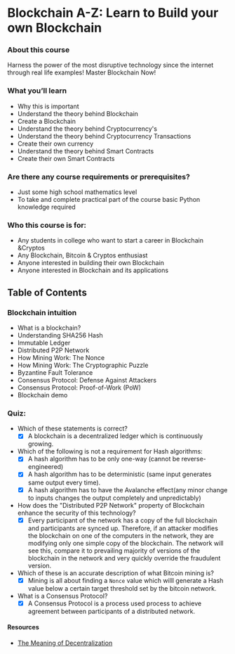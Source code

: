 # Blockchain A-Z: Learn to Build your own Blockchain

### About this course

Harness the power of the most disruptive technology since the internet 
through real life examples! Master Blockchain Now!

### What you’ll learn
- Why this is important
- Understand the theory behind Blockchain
- Create a Blockchain
- Understand the theory behind Cryptocurrency's
- Understand the theory behind Cryptocurrency Transactions
- Create their own currency
- Understand the theory behind Smart Contracts
- Create their own Smart Contracts

### Are there any course requirements or prerequisites?
- Just some high school mathematics level
- To take and complete practical part of the course basic Python knowledge required

###  Who this course is for:
- Any students in college who want to start a career in Blockchain &Cryptos
- Any Blockchain, Bitcoin & Cryptos enthusiast
- Anyone interested in building their own Blockchain
- Anyone interested in Blockchain and its applications
## Table of Contents

### Blockchain intuition
- What is a blockchain?
- Understanding SHA256 Hash
- Immutable Ledger
- Distributed P2P Network
- How Mining Work: The Nonce
- How Mining Work: The Cryptographic Puzzle
- Byzantine Fault Tolerance
- Consensus Protocol: Defense Against Attackers
- Consensus Protocol: Proof-of-Work (PoW)
- Blockchain demo

### Quiz:

  - Which of these statements is correct?
    - [x] A blockchain is a decentralized ledger which is continuously growing. 
  - Which of the following is not a requirement for Hash algorithms:
    - [x] A hash algorithm has to be only one-way (cannot be reverse-engineered)
    - [x] A hash algorithm has to be deterministic (same input generates same output every time).
    - [x] A hash algorithm has to have the Avalanche effect(any minor change to inputs changes the output completely and unpredictably)
- How does the "Distributed P2P Network" property of Blockchain enhance the security of this technology?
  - [x] Every participant of the network has a copy of the full blockchain and participants are synced up. Therefore, if an attacker modifies the blockchain on one of the computers in the network, they are modifying only one simple copy of the blockchain. The network will see this, compare it to prevailing majority of versions of the blockchain in the network and very quickly override the fraudulent version.
- Which of these is an accurate description of what Bitcoin mining is?
  - [x] Mining is all about finding a ```Nonce``` value which willl generate a Hash value below a certain target threshold set by the bitcoin network.
- What is a Consensus Protocol?
  - [x] A Consensus Protocol is a process used process to achieve agreement between participants of a distributed network.
#### Resources

- [The Meaning of Decentralization](https://medium.com/@VitalikButerin/the-meaning-of-decentralization-a0c92b76a274)